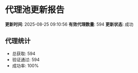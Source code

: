 # 代理池更新报告

**更新时间**: 2025-08-25 09:10:56
**有效代理数量**: 594
**更新状态**:  成功

## 代理统计
- 总获取: 594
- 验证通过: 594
- 成功率: 100%
